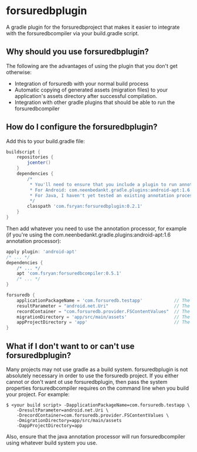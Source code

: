 # forsuredbplugin
A gradle plugin for the forsuredbproject that makes it easier to integrate with the forsuredbcompiler via your build.gradle script.

## Why should you use forsuredbplugin?
The following are the advantages of using the plugin that you don't get otherwise:

* Integration of forsuredb with your normal build process
* Automatic copying of generated assets (migration files) to your application's assets directory after successful compilation.
* Integration with other gradle plugins that should be able to run the forsuredbcompiler

## How do I configure the forsuredbplugin?
Add this to your build.gradle file:
```groovy
buildscript {
    repositories {
        jcenter()
    }
    dependencies {
        /*
         * You'll need to ensure that you include a plugin to run annotation processing.
         * For Android: com.neenbedankt.gradle.plugins:android-apt:1.6 seems to work well.
         * For Java, I haven't yet tested an existing annotation processor plugin, so I can't make a suggestion.
         */
        classpath 'com.fsryan:forsuredbplugin:0.2.1'
    }
}
```

Then add whatever you need to use the annotation processor, for example (if you're using the com.neenbedankt.gradle.plugins:android-apt:1.6 annotation processor):
```groovy
apply plugin: 'android-apt'
/* ... */
dependencies {
    /* ... */
    apt 'com.fsryan:forsuredbcompiler:0.5.1'
    /* ... */
}

forsuredb {
    applicationPackageName = 'com.forsuredb.testapp'            // The base package for your app
    resultParameter = "android.net.Uri"                         // The class you would like to use as the result of saving records
    recordContainer = "com.forsuredb.provider.FSContentValues"  // The class you would like to put record information into before saving
    migrationDirectory = 'app/src/main/assets'                  // The assests directory for your app relative to the working directory of your build
    appProjectDirectory = 'app'                                 // The base directory for your app relative to the working directory of your build
}
```

## What if I don't want to or can't use forsuredbplugin?
Many projects may not use gradle as a build system. forsuredbplugin is not absolutely necessary in order to use the forsuredb project. If you either cannot or don't want ot use forsuredbplugin, then pass the system properties forsuredbcompiler requires on the command line when you build your project.
For example:
```
$ <your build script> -DapplicationPackageName=com.forsuredb.testapp \
    -DresultParameter=android.net.Uri \
    -DrecordContainer=com.forsuredb.provider.FSContentValues \
    -DmigrationDirectory=app/src/main/assets
    -DappProjectDirectory=app
```
Also, ensure that the java annotation processor will run forsuredbcompiler using whatever build system you use.
